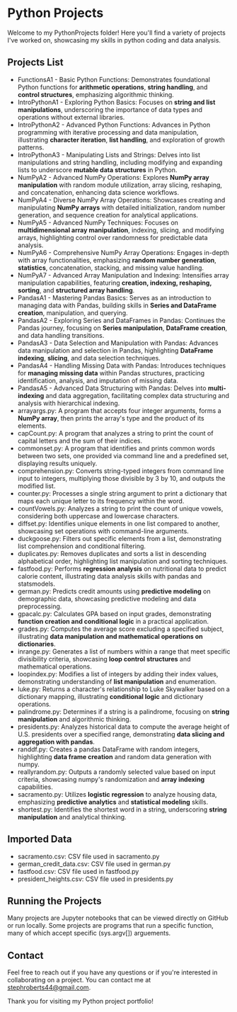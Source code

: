 # Python Projects

Welcome to my PythonProjects folder! Here you'll find a variety of projects I've worked on, showcasing my skills in python coding and data analysis.

## Projects List

- FunctionsA1 - Basic Python Functions: Demonstrates foundational Python functions for **arithmetic operations**, **string handling**, and **control structures**, emphasizing algorithmic thinking.
- IntroPythonA1 - Exploring Python Basics: Focuses on **string and list manipulations**, underscoring the importance of data types and operations without external libraries.
- IntroPythonA2 - Advanced Python Functions: Advances in Python programming with iterative processing and data manipulation, illustrating **character iteration**, **list handling**, and exploration of growth patterns.
- IntroPythonA3 - Manipulating Lists and Strings: Delves into list manipulations and string handling, including modifying and expanding lists to underscore **mutable data structures** in Python.
- NumPyA2 - Advanced NumPy Operations: Explores **NumPy array manipulation** with random module utilization, array slicing, reshaping, and concatenation, enhancing data science workflows.
- NumPyA4 - Diverse NumPy Array Operations: Showcases creating and manipulating **NumPy arrays** with detailed initialization, random number generation, and sequence creation for analytical applications.
- NumPyA5 - Advanced NumPy Techniques: Focuses on **multidimensional array manipulation**, indexing, slicing, and modifying arrays, highlighting control over randomness for predictable data analysis.
- NumPyA6 - Comprehensive NumPy Array Operations: Engages in-depth with array functionalities, emphasizing **random number generation**, **statistics**, concatenation, stacking, and missing value handling.
- NumPyA7 - Advanced Array Manipulation and Indexing: Intensifies array manipulation capabilities, featuring **creation, indexing, reshaping, sorting**, and **structured array handling**.
- PandasA1 - Mastering Pandas Basics: Serves as an introduction to managing data with Pandas, building skills in **Series and DataFrame creation**, manipulation, and querying.
- PandasA2 - Exploring Series and DataFrames in Pandas: Continues the Pandas journey, focusing on **Series manipulation**, **DataFrame creation**, and data handling transitions.
- PandasA3 - Data Selection and Manipulation with Pandas: Advances data manipulation and selection in Pandas, highlighting **DataFrame indexing**, **slicing**, and data selection techniques.
- PandasA4 - Handling Missing Data with Pandas: Introduces techniques for **managing missing data** within Pandas structures, practicing identification, analysis, and imputation of missing data.
- PandasA5 - Advanced Data Structuring with Pandas: Delves into **multi-indexing** and data aggregation, facilitating complex data structuring and analysis with hierarchical indexing.
- arrayargs.py: A program that accepts four integer arguments, forms a **NumPy array**, then prints the array's type and the product of its elements.
- capCount.py: A program that analyzes a string to print the count of capital letters and the sum of their indices.
- commonset.py: A program that identifies and prints common words between two sets, one provided via command line and a predefined set, displaying results uniquely.
- comprehension.py: Converts string-typed integers from command line input to integers, multiplying those divisible by 3 by 10, and outputs the modified list.
- counter.py: Processes a single string argument to print a dictionary that maps each unique letter to its frequency within the word.
- countVowels.py: Analyzes a string to print the count of unique vowels, considering both uppercase and lowercase characters.
- diffset.py: Identifies unique elements in one list compared to another, showcasing set operations with command-line arguments.
- duckgoose.py: Filters out specific elements from a list, demonstrating list comprehension and conditional filtering.
- duplicates.py: Removes duplicates and sorts a list in descending alphabetical order, highlighting list manipulation and sorting techniques.
- fastfood.py: Performs **regression analysis** on nutritional data to predict calorie content, illustrating data analysis skills with pandas and statsmodels.
- german.py: Predicts credit amounts using **predictive modeling** on demographic data, showcasing predictive modeling and data preprocessing.
- gpacalc.py: Calculates GPA based on input grades, demonstrating **function creation and conditional logic** in a practical application.
- grades.py: Computes the average score excluding a specified subject, illustrating **data manipulation and mathematical operations on dictionaries**.
- inrange.py: Generates a list of numbers within a range that meet specific divisibility criteria, showcasing **loop control structures** and mathematical operations.
- loopindex.py: Modifies a list of integers by adding their index values, demonstrating understanding of **list manipulation** and enumeration.
- luke.py: Returns a character's relationship to Luke Skywalker based on a dictionary mapping, illustrating **conditional logic** and dictionary operations.
- palindrome.py: Determines if a string is a palindrome, focusing on **string manipulation** and algorithmic thinking.
- presidents.py: Analyzes historical data to compute the average height of U.S. presidents over a specified range, demonstrating **data slicing and aggregation with pandas**.
- randdf.py: Creates a pandas DataFrame with random integers, highlighting **data frame creation** and random data generation with numpy.
- reallyrandom.py: Outputs a randomly selected value based on input criteria, showcasing numpy's randomization and **array indexing** capabilities.
- sacramento.py: Utilizes **logistic regression** to analyze housing data, emphasizing **predictive analytics** and **statistical modeling** skills.
- shortest.py: Identifies the shortest word in a string, underscoring **string manipulation** and analytical thinking.


## Imported Data

- sacramento.csv: CSV file used in sacramento.py
- german_credit_data.csv: CSV file used in german.py
- fastfood.csv: CSV file used in fastfood.py
- president_heights.csv: CSV file used in presidents.py


## Running the Projects

Many projects are Jupyter notebooks that can be viewed directly on GitHub or run locally. Some projects are programs that run a specific function, many of which accept specific (sys.argv[]) arguements. 

## Contact

Feel free to reach out if you have any questions or if you're interested in collaborating on a project. You can contact me at stephroberts44@gmail.com.

Thank you for visiting my Python project portfolio!
